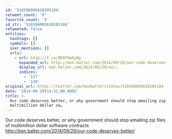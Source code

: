```yaml
---
id: '516596005610205184'
retweet_count: '9'
favorite_count: '4'
id_str: '516596005610205184'
retweeted: false
entities:
  hashtags: []
  symbols: []
  user_mentions: []
  urls:
    - url: http://t.co/QK9TOmFpHp
      expanded_url: http://ben.balter.com/2014/09/29/our-code-deserves-better/
      display_url: ben.balter.com/2014/09/29/our…
      indices:
        - '117'
        - '139'
original_url: https://twitter.com/benbalter/status/516596005610205184
date: '2014-09-29T14:31:00.000Z'
title: >-
  Our code deserves better, or why government should stop emailing zip files of
  multimillion dollar so…
---
```


Our code deserves better, or why government should stop emailing zip files of multimillion dollar software contracts http://ben.balter.com/2014/09/29/our-code-deserves-better/